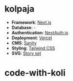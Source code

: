 # kolpaja

- **Framework**: [Next.js](https://nextjs.org/)
- **Database**: -
- **Authentication**: [NextAuth.js](https://next-auth.js.org/)
- **Deployment**: [Vercel](https://vercel.com)
- **CMS**: [Sanity](https://www.sanity.io/)
- **Styling**: [Tailwind CSS](https://tailwindcss.com/)
- **SVG**: [Story set](https://storyset.com)
# code-with-koli

